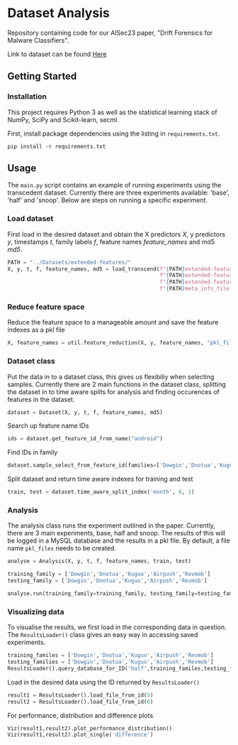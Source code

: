 # Dataset Analysis

Repository containing code for our AISec23 paper, "Drift Forensics for Malware Classifiers". 

Link to dataset can be found [Here](https://emckclac-my.sharepoint.com/:u:/g/personal/k21129040_kcl_ac_uk/ERcKWdTr_bxFmR5fIE2xgqYBn_LrTom8IfmnwgWyOGVA-w?e=nIAMn9)

## Getting Started

### Installation
This project requires Python 3 as well as the statistical learning stack of NumPy, SciPy and Scikit-learn, secml.

First, install package dependencies using the listing in `requirements.txt`. 

```
pip install -r requirements.txt
```

## Usage
The `main.py` script contains an example of running experiments using the transcedent dataset. Currently there are three experiments available: 'base', 'half' and 'snoop'. Below are steps on running a specific experiment.

### Load dataset
First load in the desired dataset and obtain the X predictors *X*, y predictors *y*, timestamps *t*, family labels *f*, feature names *feature_names* and md5 *md5*. 
```python
PATH = "../Datasets/extended-features/"
X, y, t, f, feature_names, md5 = load_transcend(f"{PATH}extended-features-X-updated.json",
                                                f"{PATH}extended-features-y-updated.json",
                                                f"{PATH}extended-features-meta-updated.json",
                                                f"{PATH}meta_info_file.tsv")
```

### Reduce feature space
Reduce the feature space to a manageable amount and save the feature indexes as a pkl file
```python
X, feature_names = util.feature_reduction(X, y, feature_names, "pkl_files/feature_index_1000.pkl", feature_size=1000)
```


### Dataset class
Put the data in to a dataset class, this gives us flexibiliy when selecting samples. Currently there are 2 main functions in the dataset class, splitting the dataset in to time aware splits for analysis and finding occurences of features in the dataset. 
```python
dataset = Dataset(X, y, t, f, feature_names, md5)
```

Search up feature name IDs
```python
ids = dataset.get_feature_id_from_name("android")
```

Find IDs in family
```python
dataset.sample_select_from_feature_id(families=['Dowgin','Dnotua','Kuguo','Airpush','Revmob'],ids=ids,contains=True, year=2015, month=1)
```

Split dataset and return time aware indexes for training and test
```python
train, test = dataset.time_aware_split_index('month', 6, 1)
```

### Analysis
The analysis class runs the experiment outlined in the paper. Currently, there are 3 main experiments, base, half and snoop. The results of this will be logged in a MySQL database and the results in a pkl file. By default, a file name ```pkl_files``` needs to be created.
```python
analyse = Analysis(X, y, t, f, feature_names, train, test)

training_family = ['Dowgin','Dnotua','Kuguo','Airpush','Revmob']
testing_family = ['Dowgin','Dnotua','Kuguo','Airpush','Revmob']

analyse.run(training_family=training_family, testing_family=testing_family,experiment='snoop', dataset='Transcend')
```

### Visualizing data
To visualise the results, we first load in the corresponding data in question. The ```ResultsLoader()``` class gives an easy way in accessing saved experiments.

```python
training_familes = ['Dowgin','Dnotua','Kuguo','Airpush','Revmob']
testing_families = ['Dowgin','Dnotua','Kuguo','Airpush','Revmob']
ResultsLoader().query_database_for_ID('half',training_familes,testing_families,'Transcend')
```

Load in the desired data using the ID returned by ```ResultsLoader()```
```python
result1 = ResultsLoader().load_file_from_id(5)
result2 = ResultsLoader().load_file_from_id(6)
```

For performance, distribution and difference plots
```python
Viz(result1,result2).plot_performance_distribution()
Viz(result1,result2).plot_single('difference')
```

